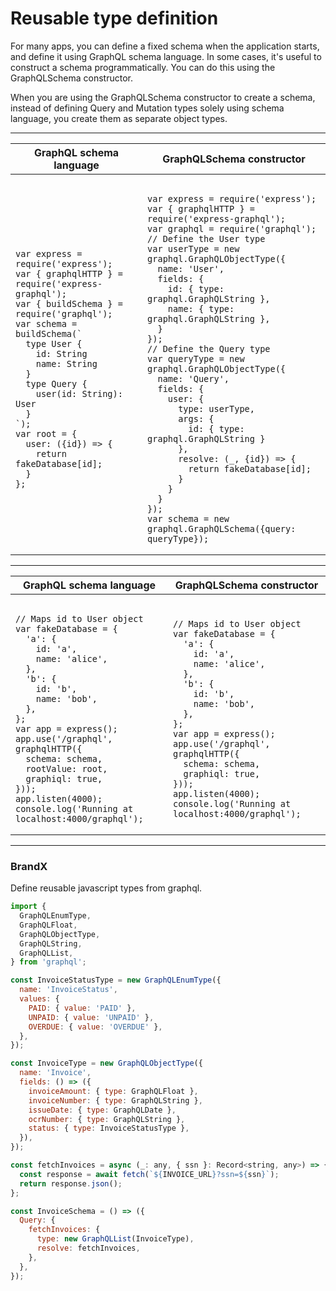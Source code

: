# Reusable type definition

For many apps, you can define a fixed schema when the application starts, and define it using GraphQL schema language. In some cases, it's useful to construct a schema programmatically. You can do this using the GraphQLSchema constructor.

When you are using the GraphQLSchema constructor to create a schema, instead of defining Query and Mutation types solely using schema language, you create them as separate object types.

---

<table>
    <thead>
        <tr>
            <th>GraphQL schema language</th>
            <th>GraphQLSchema constructor</th>
        </tr>
    </thead>
    <tbody>
        <tr>
            <td>
            <pre><code>
var express = require('express');
var { graphqlHTTP } = require('express-graphql');
var { buildSchema } = require('graphql');
var schema = buildSchema(`
  type User {
    id: String
    name: String
  }
  type Query {
    user(id: String): User
  }
`);
var root = {
  user: ({id}) => {
    return fakeDatabase[id];
  }
};
</code></pre>
            </td>
            <td>
            <pre><code>
var express = require('express');
var { graphqlHTTP } = require('express-graphql');
var graphql = require('graphql'); 
// Define the User type
var userType = new graphql.GraphQLObjectType({
  name: 'User',
  fields: {
    id: { type: graphql.GraphQLString },
    name: { type: graphql.GraphQLString },
  }
});
// Define the Query type
var queryType = new graphql.GraphQLObjectType({
  name: 'Query',
  fields: {
    user: {
      type: userType,
      args: {
        id: { type: graphql.GraphQLString }
      },
      resolve: (_, {id}) => {
        return fakeDatabase[id];
      }
    }
  }
});
var schema = new graphql.GraphQLSchema({query: queryType});
</code></pre>
            </td>
        </tr>
    </tbody>
</table>

---

<table>
    <thead>
        <tr>
            <th>GraphQL schema language</th>
            <th>GraphQLSchema constructor</th>
        </tr>
    </thead>
    <tbody>
        <tr>
            <td>
            <pre><code>
// Maps id to User object
var fakeDatabase = {
  'a': {
    id: 'a',
    name: 'alice',
  },
  'b': {
    id: 'b',
    name: 'bob',
  },
};
var app = express();
app.use('/graphql', graphqlHTTP({
  schema: schema,
  rootValue: root,
  graphiql: true,
}));
app.listen(4000);
console.log('Running at localhost:4000/graphql');
</code></pre>
            </td>
            <td>
<pre><code>
// Maps id to User object
var fakeDatabase = {
  'a': {
    id: 'a',
    name: 'alice',
  },
  'b': {
    id: 'b',
    name: 'bob',
  },
};
var app = express();
app.use('/graphql', graphqlHTTP({
  schema: schema,
  graphiql: true,
}));
app.listen(4000);
console.log('Running at localhost:4000/graphql');
</code></pre>
            </td>
        </tr>
    </tbody>
</table>

---

### BrandX

Define reusable javascript types from graphql.

```js
import {
  GraphQLEnumType,
  GraphQLFloat,
  GraphQLObjectType,
  GraphQLString,
  GraphQLList,
} from 'graphql';

const InvoiceStatusType = new GraphQLEnumType({
  name: 'InvoiceStatus',
  values: {
    PAID: { value: 'PAID' },
    UNPAID: { value: 'UNPAID' },
    OVERDUE: { value: 'OVERDUE' },
  },
});

const InvoiceType = new GraphQLObjectType({
  name: 'Invoice',
  fields: () => ({
    invoiceAmount: { type: GraphQLFloat },
    invoiceNumber: { type: GraphQLString },
    issueDate: { type: GraphQLDate },
    ocrNumber: { type: GraphQLString },
    status: { type: InvoiceStatusType },
  }),
});

const fetchInvoices = async (_: any, { ssn }: Record<string, any>) => {
  const response = await fetch(`${INVOICE_URL}?ssn=${ssn}`);
  return response.json();
};

const InvoiceSchema = () => ({
  Query: {
    fetchInvoices: {
      type: new GraphQLList(InvoiceType),
      resolve: fetchInvoices,
    },
  },
});
```

